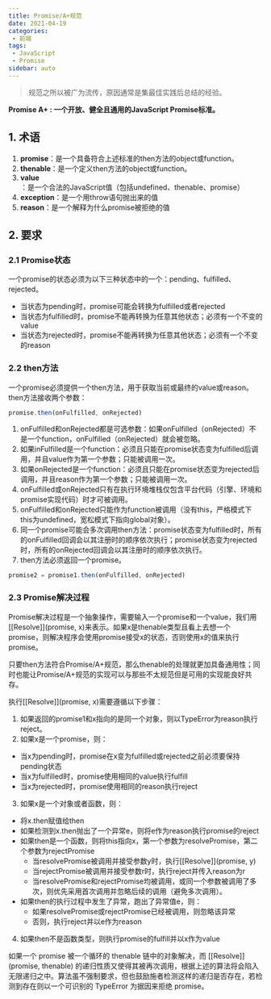```yaml
---
title: Promise/A+规范
date: 2021-04-19
categories:
 - 前端
tags:
 - JavaScript
 - Promise
sidebar: auto
---
```


> 规范之所以被广为流传，原因通常是集最佳实践后总结的经验。

**Promise A+ : 一个开放、健全且通用的JavaScript Promise标准。**

## 1. 术语
1. **promise**：是一个具备符合上述标准的then方法的object或function。
2. **thenable**：是一个定义then方法的object或function。
3. **value**：是一个合法的JavaScript值（包括undefined、thenable、promise）
4. **exception**：是一个用throw语句抛出来的值
5. **reason**：是一个解释为什么promise被拒绝的值

## 2. 要求
### 2.1 Promise状态
一个promise的状态必须为以下三种状态中的一个：pending、fulfilled、rejected。

- 当状态为pending时，promise可能会转换为fulfilled或者rejected
- 当状态为fulfilled时，promise不能再转换为任意其他状态；必须有一个不变的value
- 当状态为rejected时，promise不能再转换为任意其他状态；必须有一个不变的reason

### 2.2 then方法
一个promise必须提供一个then方法，用于获取当前或最终的value或reason。then方法接收两个参数：
```js
promise.then(onFulfilled, onRejected)
```

1. onFulfilled和onRejected都是可选参数：如果onFulfilled（onRejected）不是一个function，onFulfilled（onRejected）就会被忽略。
2. 如果inFulfilled是一个function：必须且只能在promise状态变为fulfilled后调用，并且value作为第一个参数；只能被调用一次。
3. 如果onRejected是一个function：必须且只能在promise状态变为rejected后调用，并且reason作为第一个参数；只能被调用一次。
4. onFulfilled或onRejected只有在执行环境堆栈仅包含平台代码（引擎、环境和promise实现代码）时才可被调用。
5. onFulfilled和onRejected只能作为function被调用（没有this，严格模式下this为undefined，宽松模式下指向global对象）。
6. 同一个promise可能会多次调用then方法：promise状态变为fulfilled时，所有的onFulfilled回调会以其注册时的顺序依次执行；promise状态变为rejected时，所有的onRejected回调会以其注册时的顺序依次执行。
7. then方法必须返回一个promise。
```js
promise2 = promise1.then(onFulfilled, onRejected)
```

### 2.3 Promise解决过程
Promise解决过程是一个抽象操作，需要输入一个promise和一个value，我们用[[Resolve]](promise, x)来表示。如果x是thenable类型且看上去想一个promise，则解决程序会使用promise接受x的状态，否则使用x的值来执行promise。

只要then方法符合Promise/A+规范，那么thenable的处理就更加具备通用性；同时也能让Promise/A+规范的实现可以与那些不太规范但是可用的实现能良好共存。

执行[[Resolve]](promise, x)需要遵循以下步骤：
1. 如果返回的promise1和x指向的是同一个对象，则以TypeError为reason执行reject。
2. 如果x是一个promise，则：
  - 当x为pending时，promise在x变为fulfilled或rejected之前必须要保持pending状态
  - 当x为fulfilled时，promise使用相同的value执行fulfill
  - 当x为rejected时，promise使用相同的reason执行reject
3. 如果x是一个对象或者函数，则：
  - 将x.then赋值给then
  - 如果检测到x.then抛出了一个异常e，则将e作为reason执行promise的reject
  - 如果then是一个函数，则将this指向x，第一个参数为resolvePromise，第二个参数为rejectPromise
    - 当resolvePromise被调用并接受参数y时，执行[[Resolve]](promise, y)
    - 当rejectPromise被调用并接受参数r时，执行reject并传入reason为r
    - 当resolvePromise和rejectPromise均被调用，或同一个参数被调用了多次，则优先采用首次调用并忽略后续的调用（避免多次调用）。
  - 如果then的执行过程中发生了异常，跑出了异常值e，则：
    - 如果resolvePromise或rejectPromise已经被调用，则忽略该异常
    - 否则，执行reject并以e作为reason
4. 如果then不是函数类型，则执行promise的fulfill并以x作为value

如果一个 promise 被一个循环的 thenable 链中的对象解决，而 [[Resolve]](promise, thenable) 的递归性质又使得其被再次调用，根据上述的算法将会陷入无限递归之中。算法虽不强制要求，但也鼓励施者检测这样的递归是否存在，若检测到存在则以一个可识别的 TypeError 为据因来拒绝 promise。
